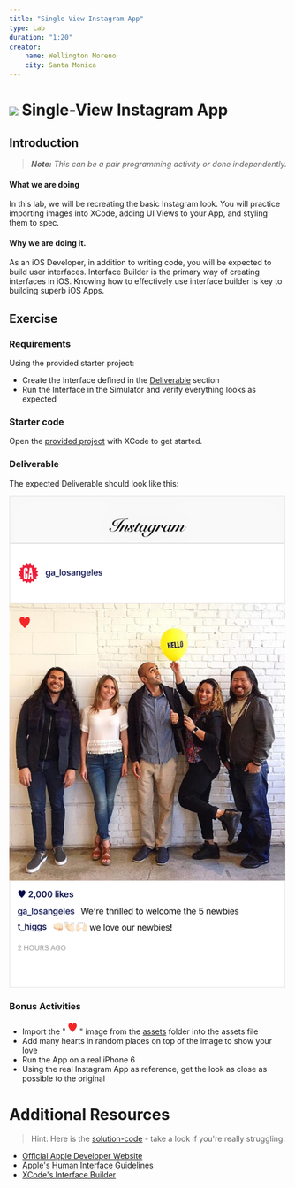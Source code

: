 ```yaml
---
title: "Single-View Instagram App"
type: Lab
duration: "1:20"
creator:
    name: Wellington Moreno
    city: Santa Monica
---
```



# ![](https://ga-dash.s3.amazonaws.com/production/assets/logo-9f88ae6c9c3871690e33280fcf557f33.png) Single-View Instagram App

## Introduction

> ***Note:*** _This can be a pair programming activity or done independently._

#### What we are doing
In this lab, we will be recreating the basic Instagram look. You will practice importing images into XCode, adding UI Views to your App, and styling them to spec.


#### Why we are doing it.
As an iOS Developer, in addition to writing code, you will be expected to build user interfaces. Interface Builder is the primary way of creating interfaces in iOS. Knowing how to effectively use interface builder is key to building superb iOS Apps.

## Exercise

### Requirements

Using the provided starter project:

+ Create the Interface defined in the [Deliverable](#Deliverable) section
+ Run the Interface in the Simulator and verify everything looks as expected


### Starter code

Open the [provided project](starter-code) with XCode to get started.

### Deliverable

The expected Deliverable should look like this:


<img align="center" src="assets/Deliverable.png" width = "500">



### Bonus Activities

+ Import the "<img src="assets/Heart@1x.png" width="25"></img>" image from the [assets](assets) folder into the assets file
+ Add many hearts in random places on top of the image to show your love
+ Run the App on a real iPhone 6
+ Using the real Instagram App as reference, get the look as close as possible to the original


# Additional Resources

>Hint: Here is the [solution-code](solution-code) - take a look if you're really struggling.


+ [Official Apple Developer Website](https://developer.apple.com/library/ios/navigation/)
+ [Apple's Human Interface Guidelines](https://developer.apple.com/library/ios/documentation/UserExperience/Conceptual/MobileHIG/)
+ [XCode's Interface Builder](https://developer.apple.com/library/ios/recipes/xcode_help-interface_builder/Chapters/AboutInterfaceBuilder.html)
